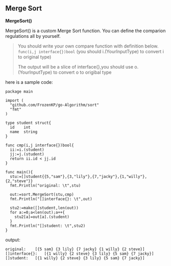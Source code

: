 Merge Sort
----------
**MergeSort()**

MergeSort() is a custom Merge Sort function. You can define the comparion regulations all by yourself.

> You should write your own compare function with definition below.
> `func(i,j interface{})bool`
> (you should i.(YourInputType) to convert i to original type)
>  
>  The output will be a slice of interface{},you should use o.(YourInputType) to convert o to origibal type

here is a sample code:

    package main
    
    import (
      "github.com/FrozenKP/go-Algorithm/sort"
      "fmt"
    )
    
    type student struct{
      id    int
      name  string
    }
    
    func cmp(i,j interface{})bool{
      ii:=i.(student)
      jj:=j.(student)
      return ii.id < jj.id
    }
    
    func main(){
      stu:=[]student{{5,"sam"},{3,"lily"},{7,"jacky"},{1,"willy"},{2,"steve"}}
      fmt.Println("original: \t",stu)
    
      out:=sort.MergeSort(stu,cmp)
      fmt.Println("[]interface{}: \t",out)
    
      stu2:=make([]student,len(out))
      for a:=0;a<len(out);a++{
        stu2[a]=out[a].(student)
      }
      fmt.Println("[]student: \t",stu2)
    }

output:

    original: 	 [{5 sam} {3 lily} {7 jacky} {1 willy} {2 steve}]
    []interface{}: 	 [{1 willy} {2 steve} {3 lily} {5 sam} {7 jacky}]
    []student: 	 [{1 willy} {2 steve} {3 lily} {5 sam} {7 jacky}]


